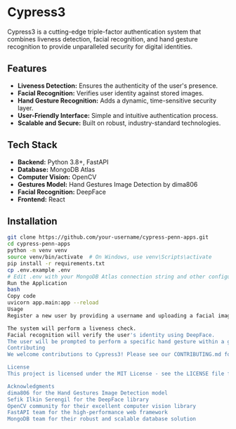 # Cypress3

Cypress3 is a cutting-edge triple-factor authentication system that combines liveness detection, facial recognition, and hand gesture recognition to provide unparalleled security for digital identities.

## Features

- **Liveness Detection:** Ensures the authenticity of the user's presence.
- **Facial Recognition:** Verifies user identity against stored images.
- **Hand Gesture Recognition:** Adds a dynamic, time-sensitive security layer.
- **User-Friendly Interface:** Simple and intuitive authentication process.
- **Scalable and Secure:** Built on robust, industry-standard technologies.

## Tech Stack

- **Backend:** Python 3.8+, FastAPI
- **Database:** MongoDB Atlas
- **Computer Vision:** OpenCV
- **Gestures Model:** Hand Gestures Image Detection by dima806
- **Facial Recognition:** DeepFace
- **Frontend:** React

## Installation

```bash
git clone https://github.com/your-username/cypress-penn-apps.git
cd cypress-penn-apps
python -m venv venv
source venv/bin/activate  # On Windows, use venv\Scripts\activate
pip install -r requirements.txt
cp .env.example .env
# Edit .env with your MongoDB Atlas connection string and other configurations
Run the Application
bash
Copy code
uvicorn app.main:app --reload
Usage
Register a new user by providing a username and uploading a facial image. During authentication:

The system will perform a liveness check.
Facial recognition will verify the user's identity using DeepFace.
The user will be prompted to perform a specific hand gesture within a given timeframe, recognized by the Hand Gestures Image Detection model.
Contributing
We welcome contributions to Cypress3! Please see our CONTRIBUTING.md for details on how to get started.

License
This project is licensed under the MIT License - see the LICENSE file for details.

Acknowledgments
dima806 for the Hand Gestures Image Detection model
Sefik Ilkin Serengil for the DeepFace library
OpenCV community for their excellent computer vision library
FastAPI team for the high-performance web framework
MongoDB team for their robust and scalable database solution

